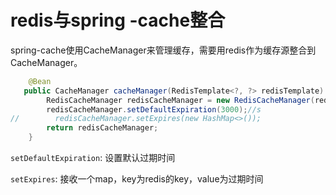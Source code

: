 # redis与spring -cache整合

spring-cache使用CacheManager来管理缓存，需要用redis作为缓存源整合到CacheManager。

```java
    @Bean
   public CacheManager cacheManager(RedisTemplate<?, ?> redisTemplate) {
        RedisCacheManager redisCacheManager = new RedisCacheManager(redisTemplate);
        redisCacheManager.setDefaultExpiration(3000);//s
//        redisCacheManager.setExpires(new HashMap<>());
        return redisCacheManager;
    }
```

`setDefaultExpiration`: 设置默认过期时间

`setExpires`: 接收一个map，key为redis的key，value为过期时间